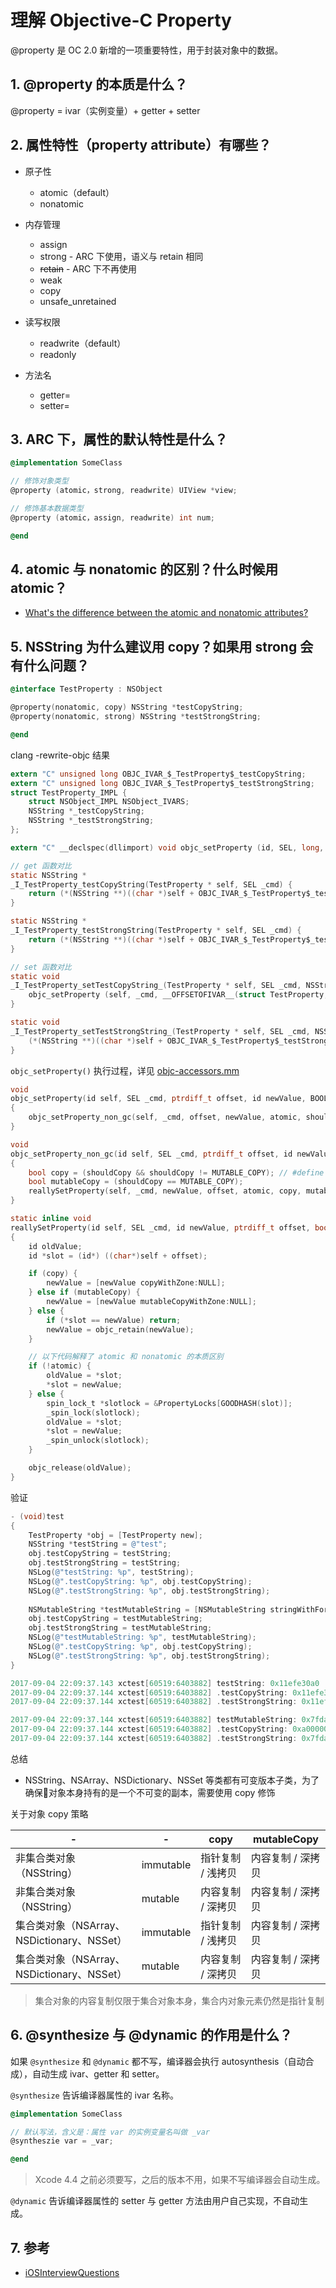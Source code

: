 # 理解 Objective-C Property

@property 是 OC 2.0 新增的一项重要特性，用于封装对象中的数据。

## 1. @property 的本质是什么？

@property = ivar（实例变量）+ getter + setter

## 2. 属性特性（property attribute）有哪些？

- 原子性
    - atomic（default）
    - nonatomic

- 内存管理
    - assign
    - strong - ARC 下使用，语义与 retain 相同
    - <del>retain</del> - ARC 下不再使用
    - weak
    - copy
    - unsafe_unretained

- 读写权限
    - readwrite（default）
    - readonly

- 方法名
    - getter=<name>
    - setter=<name>

## 3. ARC 下，属性的默认特性是什么？

``` Objective-C
@implementation SomeClass

// 修饰对象类型
@property (atomic，strong, readwrite) UIView *view;

// 修饰基本数据类型
@property (atomic，assign, readwrite) int num;

@end
```

## 4. atomic 与 nonatomic 的区别？什么时候用 atomic？

- [What's the difference between the atomic and nonatomic attributes?](https://stackoverflow.com/questions/588866/whats-the-difference-between-the-atomic-and-nonatomic-attributes)

## 5. NSString 为什么建议用 copy？如果用 strong 会有什么问题？

``` Objective-C
@interface TestProperty : NSObject

@property(nonatomic, copy) NSString *testCopyString;
@property(nonatomic, strong) NSString *testStrongString;

@end
```

clang -rewrite-objc 结果

``` C
extern "C" unsigned long OBJC_IVAR_$_TestProperty$_testCopyString;
extern "C" unsigned long OBJC_IVAR_$_TestProperty$_testStrongString;
struct TestProperty_IMPL {
	struct NSObject_IMPL NSObject_IVARS;
	NSString *_testCopyString;
	NSString *_testStrongString;
};

extern "C" __declspec(dllimport) void objc_setProperty (id, SEL, long, id, bool, bool);

// get 函数对比
static NSString * 
_I_TestProperty_testCopyString(TestProperty * self, SEL _cmd) { 
    return (*(NSString **)((char *)self + OBJC_IVAR_$_TestProperty$_testCopyString)); 
}

static NSString * 
_I_TestProperty_testStrongString(TestProperty * self, SEL _cmd) { 
    return (*(NSString **)((char *)self + OBJC_IVAR_$_TestProperty$_testStrongString)); 
}

// set 函数对比
static void 
_I_TestProperty_setTestCopyString_(TestProperty * self, SEL _cmd, NSString *testCopyString) { 
    objc_setProperty (self, _cmd, __OFFSETOFIVAR__(struct TestProperty, _testCopyString), (id)testCopyString, 0, 1); 
}

static void 
_I_TestProperty_setTestStrongString_(TestProperty * self, SEL _cmd, NSString *testStrongString) { 
    (*(NSString **)((char *)self + OBJC_IVAR_$_TestProperty$_testStrongString)) = testStrongString; 
}

```

`objc_setProperty()` 执行过程，详见 [objc-accessors.mm](https://opensource.apple.com/source/objc4/objc4-551.1/runtime/Accessors.subproj/objc-accessors.mm.auto.html)
``` C
void 
objc_setProperty(id self, SEL _cmd, ptrdiff_t offset, id newValue, BOOL atomic, signed char shouldCopy) 
{
    objc_setProperty_non_gc(self, _cmd, offset, newValue, atomic, shouldCopy);
}

void 
objc_setProperty_non_gc(id self, SEL _cmd, ptrdiff_t offset, id newValue, BOOL atomic, signed char shouldCopy) 
{
    bool copy = (shouldCopy && shouldCopy != MUTABLE_COPY); // #define MUTABLE_COPY 2
    bool mutableCopy = (shouldCopy == MUTABLE_COPY);
    reallySetProperty(self, _cmd, newValue, offset, atomic, copy, mutableCopy);
}

static inline void 
reallySetProperty(id self, SEL _cmd, id newValue, ptrdiff_t offset, bool atomic, bool copy, bool mutableCopy)
{
    id oldValue;
    id *slot = (id*) ((char*)self + offset);

    if (copy) {
        newValue = [newValue copyWithZone:NULL];
    } else if (mutableCopy) {
        newValue = [newValue mutableCopyWithZone:NULL];
    } else {
        if (*slot == newValue) return;
        newValue = objc_retain(newValue);
    }

    // 以下代码解释了 atomic 和 nonatomic 的本质区别
    if (!atomic) {
        oldValue = *slot;
        *slot = newValue;
    } else {
        spin_lock_t *slotlock = &PropertyLocks[GOODHASH(slot)];
        _spin_lock(slotlock);
        oldValue = *slot;
        *slot = newValue;        
        _spin_unlock(slotlock);
    }

    objc_release(oldValue);
}
```

验证
``` Objective-C
- (void)test
{
    TestProperty *obj = [TestProperty new];
    NSString *testString = @"test";
    obj.testCopyString = testString;
    obj.testStrongString = testString;
    NSLog(@"testString: %p", testString);
    NSLog(@".testCopyString: %p", obj.testCopyString);
    NSLog(@".testStrongString: %p", obj.testStrongString);
    
    NSMutableString *testMutableString = [NSMutableString stringWithFormat:@"test"];
    obj.testCopyString = testMutableString;
    obj.testStrongString = testMutableString;
    NSLog(@"testMutableString: %p", testMutableString);
    NSLog(@".testCopyString: %p", obj.testCopyString);
    NSLog(@".testStrongString: %p", obj.testStrongString);
}

2017-09-04 22:09:37.143 xctest[60519:6403882] testString: 0x11efe30a0
2017-09-04 22:09:37.144 xctest[60519:6403882] .testCopyString: 0x11efe30a0
2017-09-04 22:09:37.144 xctest[60519:6403882] .testStrongString: 0x11efe30a0

2017-09-04 22:09:37.144 xctest[60519:6403882] testMutableString: 0x7fdab6e1ffb0
2017-09-04 22:09:37.144 xctest[60519:6403882] .testCopyString: 0xa000000747365744
2017-09-04 22:09:37.144 xctest[60519:6403882] .testStrongString: 0x7fdab6e1ffb0
```

总结
- NSString、NSArray、NSDictionary、NSSet 等类都有可变版本子类，为了确保对象本身持有的是一个不可变的副本，需要使用 copy 修饰

关于对象 copy 策略

| - | - | copy | mutableCopy |
| - | - | ---- | ----------- |
| 非集合类对象（NSString）| immutable | 指针复制 / 浅拷贝 | 内容复制 / 深拷贝 |
| 非集合类对象（NSString）| mutable | 内容复制 / 深拷贝 | 内容复制 / 深拷贝 |
| 集合类对象（NSArray、NSDictionary、NSSet）| immutable | 指针复制 / 浅拷贝 | 内容复制 / 深拷贝 |
| 集合类对象（NSArray、NSDictionary、NSSet）| mutable | 内容复制 / 深拷贝 | 内容复制 / 深拷贝 |

> 集合对象的内容复制仅限于集合对象本身，集合内对象元素仍然是指针复制

## 6. @synthesize 与 @dynamic 的作用是什么？

如果 `@synthesize` 和 `@dynamic` 都不写，编译器会执行 autosynthesis（自动合成），自动生成 ivar、getter 和 setter。

`@synthesize` 告诉编译器属性的 ivar 名称。

``` Objective-C
@implementation SomeClass

// 默认写法，含义是：属性 var 的实例变量名叫做 _var
@syntheszie var = _var;

@end
```
> Xcode 4.4 之前必须要写，之后的版本不用，如果不写编译器会自动生成。

`@dynamic` 告诉编译器属性的 setter 与 getter 方法由用户自己实现，不自动生成。

## 7. 参考
- [iOSInterviewQuestions](https://github.com/ChenYilong/iOSInterviewQuestions)
